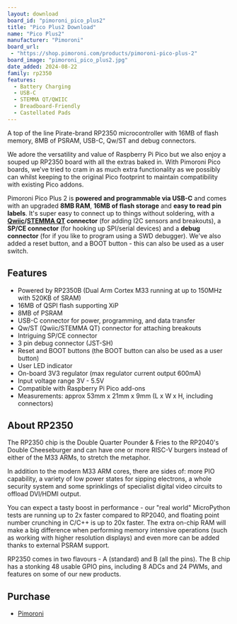 ```yaml
---
layout: download
board_id: "pimoroni_pico_plus2"
title: "Pico Plus2 Download"
name: "Pico Plus2"
manufacturer: "Pimoroni"
board_url:
 - "https://shop.pimoroni.com/products/pimoroni-pico-plus-2"
board_image: "pimoroni_pico_plus2.jpg"
date_added: 2024-08-22
family: rp2350
features:
  - Battery Charging
  - USB-C
  - STEMMA QT/QWIIC
  - Breadboard-Friendly
  - Castellated Pads
---
```


A top of the line Pirate-brand RP2350 microcontroller with 16MB of flash memory, 8MB of PSRAM, USB-C, Qw/ST and debug connectors.

We adore the versatility and value of Raspberry Pi Pico but we also enjoy a souped up RP2350 board with all the extras baked in. With Pimoroni Pico boards, we've tried to cram in as much extra functionality as we possibly can whilst keeping to the original Pico footprint to maintain compatibility with existing Pico addons.

Pimoroni Pico Plus 2 is **powered and programmable via USB-C** and comes with an upgraded **8MB RAM**, **16MB of flash storage** and **easy to read pin labels**. It's super easy to connect up to things without soldering, with a **[Qwiic](https://shop.pimoroni.com/collections/qwiic)/[STEMMA QT](https://shop.pimoroni.com/collections/stemma-qt) connector** (for adding I2C sensors and breakouts), a **SP/CE connector** (for hooking up SPI/serial devices) and a **debug connector** (for if you like to program using a SWD debugger). We've also added a reset button, and a BOOT button - this can also be used as a user switch.

## Features

- Powered by RP2350B (Dual Arm Cortex M33 running at up to 150MHz with 520KB of SRAM)
- 16MB of QSPI flash supporting XiP
- 8MB of PSRAM
- USB-C connector for power, programming, and data transfer
- Qw/ST (Qwiic/STEMMA QT) connector for attaching breakouts
- Intriguing SP/CE connector
- 3 pin debug connector (JST-SH)
- Reset and BOOT buttons (the BOOT button can also be used as a user button)
- User LED indicator
- On-board 3V3 regulator (max regulator current output 600mA)
- Input voltage range 3V - 5.5V
- Compatible with Raspberry Pi Pico add-ons
- Measurements: approx 53mm x 21mm x 9mm (L x W x H, including connectors)

## About RP2350

The RP2350 chip is the Double Quarter Pounder & Fries to the RP2040's Double Cheeseburger and can have one or more RISC-V burgers instead of either of the M33 ARMs, to stretch the metaphor.

In addition to the modern M33 ARM cores, there are sides of: more PIO capability, a variety of low power states for sipping electrons, a whole security system and some sprinklings of specialist digital video circuits to offload DVI/HDMI output.

You can expect a tasty boost in performance - our "real world" MicroPython tests are running up to 2x faster compared to RP2040, and floating point number crunching in C/C++ is up to 20x faster. The extra on-chip RAM will make a big difference when performing memory intensive operations (such as working with higher resolution displays) and even more can be added thanks to external PSRAM support.

RP2350 comes in two flavours - A (standard) and B (all the pins). The B chip has a stonking 48 usable GPIO pins, including 8 ADCs and 24 PWMs, and features on some of our new products.


## Purchase
* [Pimoroni](https://shop.pimoroni.com/products/pimoroni-pico-plus-2)
